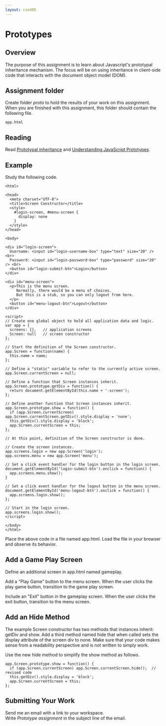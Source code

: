 ```yaml
---
layout: cse405
---
```


# Prototypes

## Overview

The purpose of this assignment is to learn about Javascript's prototypal inheritance mechanism. The focus will be on using inheritance in client-side code that interacts with the document object model (DOM).

## Assignment folder

Create folder _proto_ to hold the results of your work on this assignment. When you are finished with this assignment, this folder should contain the following file.

    app.html

## Reading

Read [Prototypal inheritance](http://javascript.info/tutorial/inheritance) and [Understanding JavaScript Prototypes](http://javascriptweblog.wordpress.com/2010/06/07/understanding-javascript-prototypes/).

## Example

Study the following code.

~~~~
<html>

<head>
  <meta charset="UTF-8">
  <title>Screen Constructor</title>
  <style>
    #login-screen, #menu-screen {
      display: none
    }
  </style>
</head>

<body>

<div id="login-screen">
  Username: <input id="login-username-box" type="text" size="20" /> <br>
  Password: <input id="login-password-box" type="password" size="20" /> <br>
  <button id="login-submit-btn">Login</button>
</div>

<div id="menu-screen">
  <p>This is the menu screen. 
     Normally, there would be a menu of choices.
     But this is a stub, so you can only logout from here.
  </p>
  <button id="menu-logout-btn">Logout</button>
</div>

<script>
// Create one global object to hold all application data and logic.
var app = { 
  screens: {},   // application screens
  Screen: null   // screen constructor
};

// Start the definition of the Screen constructor.
app.Screen = function(name) {
  this.name = name;
};

// Define a "static" variable to refer to the currently active screen.
app.Screen.currentScreen = null;

// Define a function that Screen instances inherit.
app.Screen.prototype.getDiv = function() {
  return document.getElementById(this.name + '-screen');
};

// Define another function that Screen instances inherit.
app.Screen.prototype.show = function() {
  if (app.Screen.currentScreen) app.Screen.currentScreen.getDiv().style.display = 'none';
  this.getDiv().style.display = 'block';
  app.Screen.currentScreen = this;
};

// At this point, definition of the Screen constructor is done.

// Create the screen instances.
app.screens.login = new app.Screen('login');
app.screens.menu = new app.Screen('menu');

// Set a click event handler for the login button in the login screen.
document.getElementById('login-submit-btn').onclick = function() {
  app.screens.menu.show();
}

// Set a click event handler for the logout button in the menu screen.
document.getElementById('menu-logout-btn').onclick = function() {
  app.screens.login.show();
};

// Start in the login screen.
app.screens.login.show();
</script>

</body>
</html>
~~~~

Place the above code in a file named app.html. Load the file in your browser and observe its behavior.

## Add a Game Play Screen

Define an additional screen in app.html named gameplay.

Add a "Play Game" button to the menu screen. 
When the user clicks the play game button, transition to the game play screen. 

Include an "Exit" button in the gameplay screen. When the user clicks the exit button, 
transition to the menu screen.

## Add an Hide Method

The example Screen constructor has two methods that instances inherit: getDiv and show. 
Add a third method named hide that when called sets the display attribute of the screen div to none.
Make sure that your code makes sense from a readability perspective and is not
written to simply work.

Use the new hide method to simplify the show method as follows.

~~~~
app.Screen.prototype.show = function() {
  if (app.Screen.currentScreen) app.Screen.currentScreen.hide();  // revised code
  this.getDiv().style.display = 'block';
  app.Screen.currentScreen = this;
};
~~~~

## Submitting Your Work

Send me an email with a link to your workspace.  
Write _Prototype assignment_ in the subject line of the email.

